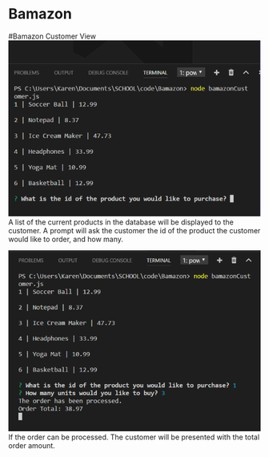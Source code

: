 # Bamazon

#Bamazon Customer View
![Customer prompt](/images/customer_1.png)
A list of the current products in the database will be displayed to the customer.  A prompt will ask the customer the id of the product the customer would like to order, and how many.


![Customer prompt](/images/customer_2.png)
If the order can be processed.  The customer will be presented with the total order amount.
